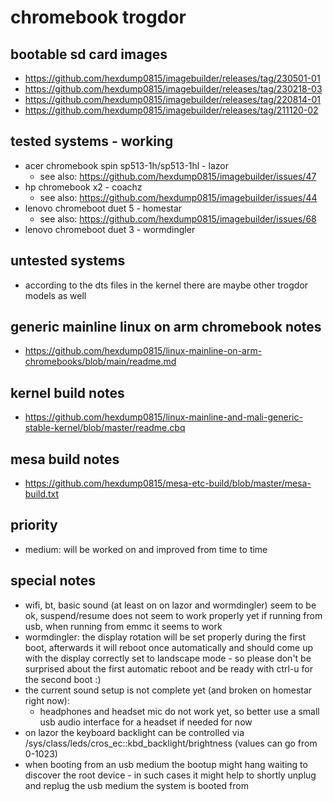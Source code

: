 # chromebook trogdor

## bootable sd card images

- https://github.com/hexdump0815/imagebuilder/releases/tag/230501-01
- https://github.com/hexdump0815/imagebuilder/releases/tag/230218-03
- https://github.com/hexdump0815/imagebuilder/releases/tag/220814-01
- https://github.com/hexdump0815/imagebuilder/releases/tag/211120-02

## tested systems - working

- acer chromebook spin sp513-1h/sp513-1hl - lazor
  - see also: https://github.com/hexdump0815/imagebuilder/issues/47
- hp chromebook x2 - coachz
  - see also: https://github.com/hexdump0815/imagebuilder/issues/44
- lenovo chromeboot duet 5 - homestar
  - see also: https://github.com/hexdump0815/imagebuilder/issues/68
- lenovo chromeboot duet 3 - wormdingler

## untested systems

- according to the dts files in the kernel there are maybe other trogdor models as well

## generic mainline linux on arm chromebook notes

- https://github.com/hexdump0815/linux-mainline-on-arm-chromebooks/blob/main/readme.md

## kernel build notes

- https://github.com/hexdump0815/linux-mainline-and-mali-generic-stable-kernel/blob/master/readme.cbq

## mesa build notes

- https://github.com/hexdump0815/mesa-etc-build/blob/master/mesa-build.txt

## priority

- medium: will be worked on and improved from time to time

## special notes

- wifi, bt, basic sound (at least on on lazor and wormdingler) seem to be ok, suspend/resume does not seem to work properly yet if running from usb, when running from emmc it seems to work
- wormdingler: the display rotation will be set properly during the first boot, afterwards it will reboot once automatically and should come up with the display correctly set to landscape mode - so please don't be surprised about the first automatic reboot and be ready with ctrl-u for the second boot :)
- the current sound setup is not complete yet (and broken on homestar right now):
  - headphones and headset mic do not work yet, so better use a small usb audio interface for a headset if needed for now
- on lazor the keyboard backlight can be controlled via /sys/class/leds/cros_ec\:\:kbd_backlight/brightness (values can go from 0-1023)
- when booting from an usb medium the bootup might hang waiting to discover the root device - in such cases it might help to shortly unplug and replug the usb medium the system is booted from
